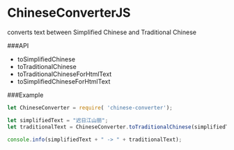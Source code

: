 # ChineseConverterJS
converts text between Simplified Chinese and Traditional Chinese

###API
- toSimplifiedChinese
- toTraditionalChinese
- toTraditionalChineseForHtmlText
- toSimplifiedChineseForHtmlText

###Example
```Javascript
let ChineseConverter = require( 'chinese-converter');

let simplifiedText = "迟日江山丽";
let traditionalText = ChineseConverter.toTraditionalChinese(simplifiedText);

console.info(simplifiedText + " -> " + traditionalText);
```
